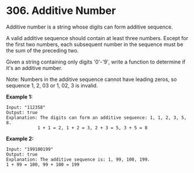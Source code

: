 # 306. Additive Number

Additive number is a string whose digits can form additive sequence.

A valid additive sequence should contain at least three numbers. Except for the first two numbers, each subsequent number in the sequence must be the sum of the preceding two.

Given a string containing only digits '0'-'9', write a function to determine if it's an additive number.

Note: Numbers in the additive sequence cannot have leading zeros, so sequence 1, 2, 03 or 1, 02, 3 is invalid.

**Example 1:**

    Input: "112358"
    Output: true
    Explanation: The digits can form an additive sequence: 1, 1, 2, 3, 5, 8. 
                1 + 1 = 2, 1 + 2 = 3, 2 + 3 = 5, 3 + 5 = 8

**Example 2:**

    Input: "199100199"
    Output: true
    Explanation: The additive sequence is: 1, 99, 100, 199. 
    1 + 99 = 100, 99 + 100 = 199